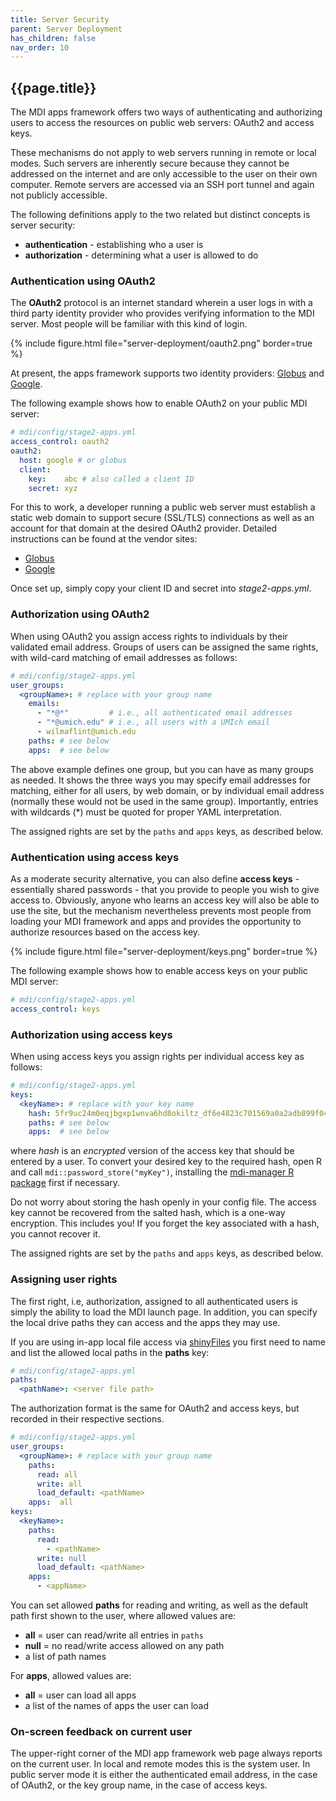 ```yaml
---
title: Server Security
parent: Server Deployment
has_children: false
nav_order: 10
---
```


## {{page.title}}

The MDI apps framework offers two ways of
authenticating and authorizing users to access 
the resources on public web servers: OAuth2
and access keys.

These mechanisms do not apply to web servers
running in remote or local modes. Such servers
are inherently secure because they cannot be
addressed on the internet and are only accessible
to the user on their own computer. Remote servers
are accessed via an SSH port tunnel and again
not publicly accessible.

The following definitions apply to the two related
but distinct concepts is server security:
- **authentication** - establishing who a user is
- **authorization** - determining what a user is allowed to do

### Authentication using OAuth2

The **OAuth2** protocol is an internet standard wherein
a user logs in with a third party identity provider who 
provides verifying information to the MDI server. Most people
will be familiar with this kind of login.

{% include figure.html file="server-deployment/oauth2.png" border=true %}

At present, the apps framework supports two identity providers:
[Globus](https://www.globus.org/)
and
[Google](https://www.google.com/).

The following example shows how to enable OAuth2 on your
public MDI server:

```yml
# mdi/config/stage2-apps.yml
access_control: oauth2
oauth2:
  host: google # or globus
  client:
    key:    abc # also called a client ID
    secret: xyz
```

For this to work, a developer running a public web server
must establish a static web domain to support
secure (SSL/TLS) connections as well as an account for that domain
at the desired OAuth2 provider. Detailed instructions can be
found at the vendor sites:

- [Globus](https://docs.globus.org/api/auth/)
- [Google](https://developers.google.com/identity/protocols/oauth2)

Once set up, simply copy your client ID and secret into _stage2-apps.yml_.

### Authorization using OAuth2

When using OAuth2 you assign access rights to individuals
by their validated email address. Groups of users
can be assigned the same rights, with wild-card matching
of email addresses as follows:

```yml
# mdi/config/stage2-apps.yml
user_groups:
  <groupName>: # replace with your group name
    emails:
      - "*@*"         # i.e., all authenticated email addresses
      - "*@umich.edu" # i.e., all users with a UMIch email   
      - wilmaflint@umich.edu
    paths: # see below
    apps:  # see below
```

The above example defines one group, but you can have as many
groups as needed. It shows the three ways you may specify email
addresses for matching, either for all users, by web domain, or
by individual email address (normally these would not be used
in the same group). Importantly, entries with wildcards (*)
must be quoted for proper YAML interpretation.

The assigned rights are set by the `paths` and `apps` keys, 
as described below.

### Authentication using access keys

As a moderate security alternative, you can also define 
**access keys** - essentially shared passwords - that you provide
to people you wish to give access to. Obviously, anyone who
learns an access key will also be able to use the site, but the 
mechanism nevertheless prevents most people from 
loading your MDI framework and apps and provides the opportunity
to authorize resources based on the access key.

{% include figure.html file="server-deployment/keys.png" border=true %}

The following example shows how to enable access keys on your
public MDI server:

```yml
# mdi/config/stage2-apps.yml
access_control: keys
```

### Authorization using access keys

When using access keys you assign rights per individual
access key as follows:

```yml
# mdi/config/stage2-apps.yml
keys:
  <keyName>: # replace with your key name
    hash: 5fr9uc24m0eqjbgxp1wnva6hd8okiltz_df6e4823c701569a0a2adb899f041e9d
    paths: # see below
    apps:  # see below
```

where _hash_ is an  _encrypted_ version of the access key 
that should be entered by a user. To convert your desired key to the
required hash, open R and call `mdi::password_store("myKey")`, 
installing the 
[mdi-manager R package](https://github.com/MiDataInt/mdi-manager)
first if necessary.

Do not worry about storing the hash openly in your config file.
The access key cannot be recovered from the salted hash, 
which is a one-way encryption. This includes you! If you forget
the key associated with a hash, you cannot recover it.

The assigned rights are set by the `paths` and `apps` keys, 
as described below.

### Assigning user rights

The first right, i.e, authorization, assigned to all
authenticated users is simply the ability to load the MDI
launch page.  In addition, you can specify the local drive
paths they can access and the apps they may use.

If you are using in-app local file access via
[shinyFiles](/mdi-apps-framework/docs/server-deployment/shinyFiles.html)
you first need
to name and list the allowed local paths in the **paths** key:

```yml
# mdi/config/stage2-apps.yml
paths:
  <pathName>: <server file path>
```

The authorization format is the same for OAuth2 and access keys, 
but recorded in their respective sections.

```yml
# mdi/config/stage2-apps.yml
user_groups:
  <groupName>: # replace with your group name
    paths: 
      read: all
      write: all
      load_default: <pathName>
    apps:  all
keys:
  <keyName>:
    paths: 
      read: 
        - <pathName>
      write: null
      load_default: <pathName>
    apps:  
      - <appName>
```

You can set allowed **paths** for reading and writing,
as well as the default path first shown to the user, where allowed values
are:
- **all** = user can read/write all entries in `paths`
- **null** = no read/write access allowed on any path
- a list of path names

For **apps**, allowed values are: 
- **all** = user can load all apps
- a list of the names of apps the user can load

### On-screen feedback on current user

The upper-right corner of the MDI app framework web page
always reports on the current user. In local and remote modes
this is the system user. In public server mode it is either 
the authenticated email address, in the case of OAuth2, or
the key group name, in the case of access keys.
